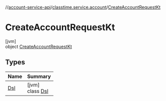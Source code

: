 //[account-service-api](../../../index.md)/[classtime.service.account](../index.md)/[CreateAccountRequestKt](index.md)

# CreateAccountRequestKt

[jvm]\
object [CreateAccountRequestKt](index.md)

## Types

| Name | Summary |
|---|---|
| [Dsl](-dsl/index.md) | [jvm]<br>class [Dsl](-dsl/index.md) |
